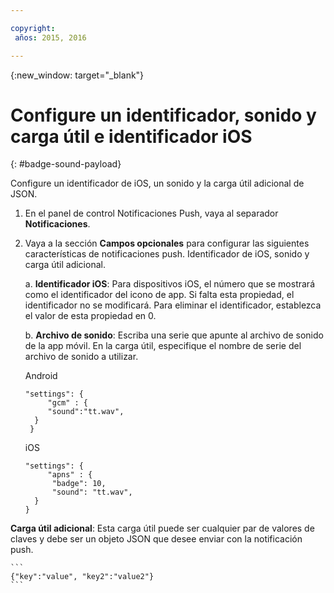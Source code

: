 ```yaml
---

copyright:
 años: 2015, 2016

---
```


{:new_window: target="_blank"}
# Configure un identificador, sonido y carga útil e identificador iOS

{: #badge-sound-payload}

Configure un identificador de iOS, un sonido y la carga útil adicional de JSON.

1. En el panel de control Notificaciones Push, vaya al
                        separador **Notificaciones**.
2. Vaya a la sección **Campos opcionales** para configurar las
                    siguientes características de notificaciones push. Identificador de iOS, sonido y carga útil adicional.

	a. **Identificador iOS**: Para dispositivos iOS, el número que se mostrará como el identificador del icono de app. Si falta esta propiedad, el
                            identificador no se modificará. Para eliminar el identificador, establezca el valor de esta
                            propiedad en 0.

	b. **Archivo de sonido**: Escriba una serie que apunte al archivo de sonido de la app móvil. En la carga útil, especifique el nombre de serie del
                            archivo de sonido a utilizar.


	Android

	```
	"settings": {
	     "gcm" : {
	     "sound":"tt.wav",
	  }
	 }  
	```

	iOS

	```
	"settings": {
	     "apns" : {
	      "badge": 10,
	      "sound": "tt.wav",
	  }
	}
	``` 		
**Carga útil adicional**: Esta carga útil puede ser cualquier
                            par de valores de claves y debe ser un objeto JSON que desee enviar con la
                            notificación push.

	```
	{"key":"value", "key2":"value2"}
	```
